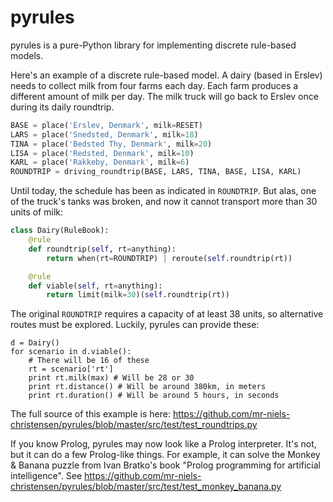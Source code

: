 pyrules
=======
pyrules is a pure-Python library for implementing discrete rule-based models.

Here's an example of a discrete rule-based model.
A dairy (based in Erslev) needs to collect milk from four farms each day.
Each farm produces a different amount of milk per day.
The milk truck will go back to Erslev once during its daily roundtrip.
```python
BASE = place('Erslev, Denmark', milk=RESET)
LARS = place('Snedsted, Denmark', milk=18)
TINA = place('Bedsted Thy, Denmark', milk=20)
LISA = place('Redsted, Denmark', milk=10)
KARL = place('Rakkeby, Denmark', milk=6)
ROUNDTRIP = driving_roundtrip(BASE, LARS, TINA, BASE, LISA, KARL)
```

Until today, the schedule has been as indicated in ```ROUNDTRIP```.
But alas, one of the truck's tanks was broken, and now it cannot
transport more than 30 units of milk:
```python
class Dairy(RuleBook):
    @rule
    def roundtrip(self, rt=anything):
        return when(rt=ROUNDTRIP) | reroute(self.roundtrip(rt))

    @rule
    def viable(self, rt=anything):
        return limit(milk=30)(self.roundtrip(rt))
```

The original ```ROUNDTRIP``` requires a capacity of at least 38 units, so alternative routes must be explored.
Luckily, pyrules can provide these:
```
d = Dairy()
for scenario in d.viable():
    # There will be 16 of these
    rt = scenario['rt']
    print rt.milk(max) # Will be 28 or 30
    print rt.distance() # Will be around 380km, in meters
    print rt.duration() # Will be around 5 hours, in seconds
```

The full source of this example is here: https://github.com/mr-niels-christensen/pyrules/blob/master/src/test/test_roundtrips.py

If you know Prolog, pyrules may now look like a Prolog interpreter. 
It's not, but it can do a few Prolog-like things.
For example, it can solve the Monkey & Banana puzzle from Ivan Bratko's book "Prolog
programming for artificial intelligence".
See https://github.com/mr-niels-christensen/pyrules/blob/master/src/test/test_monkey_banana.py
